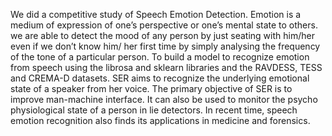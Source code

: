 We did a competitive study of Speech Emotion Detection. 
Emotion is a medium of expression of one’s perspective or one’s mental state to 
others. we are able to detect the mood of any person by just seating with him/her 
even if we don’t know him/ her first time by simply analysing the frequency of 
the tone of a particular person. To build a model to recognize emotion from 
speech using the librosa and sklearn libraries and the RAVDESS, TESS and 
CREMA-D datasets. SER aims to recognize the underlying emotional state of a 
speaker from her voice. The primary objective of SER is to improve man-machine 
interface. It can also be used to monitor the psycho physiological state of a person 
in lie detectors. In recent time, speech emotion recognition also finds its 
applications in medicine and forensics.
